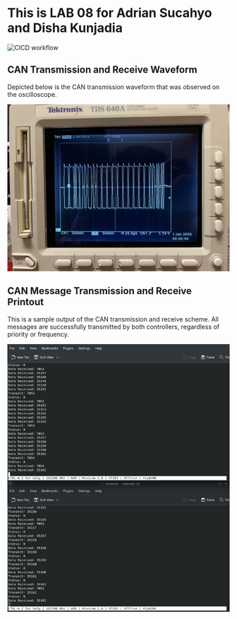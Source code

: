 # This is LAB 08 for Adrian Sucahyo and Disha Kunjadia

![CICD workflow](https://github.com/uofu-emb/Lab08-ECE5785-Adrian-Disha/actions/workflows/main.yml/badge.svg)

## CAN Transmission and Receive Waveform

Depicted below is the CAN transmission waveform that was observed on the oscilloscope.

![Waveform](https://github.com/uofu-emb/Lab08-ECE5785-Adrian-Disha/blob/development-adrian/images/OScope_CAN.jpg)

## CAN Message Transmission and Receive Printout

This is a sample output of the CAN transmission and receive scheme. All messages are successfully transmitted by both controllers, regardless of priority or frequency.

![Message Output](https://github.com/uofu-emb/Lab08-ECE5785-Adrian-Disha/blob/development-adrian/images/Data_Transmission_Printout.png)
